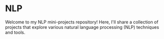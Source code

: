 # NLP
Welcome to my NLP mini-projects repository! Here, I'll share a collection of projects that explore various natural language processing (NLP) techniques and tools.
